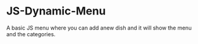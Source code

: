 # JS-Dynamic-Menu

A basic JS menu where you can add anew dish and it will show the menu and the categories.
